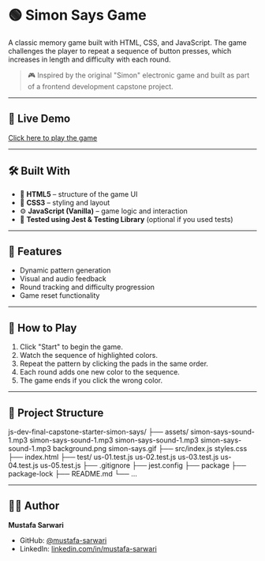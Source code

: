 
# 🟢 Simon Says Game

A classic memory game built with HTML, CSS, and JavaScript. The game challenges the player to repeat a sequence of button presses, which increases in length and difficulty with each round.

> 🎮 Inspired by the original "Simon" electronic game and built as part of a frontend development capstone project.

---

## 🚀 Live Demo

[Click here to play the game](https://mustafa-sarwari.github.io/Simon-Says-Game/)

---

## 🛠️ Built With

- 🧱 **HTML5** – structure of the game UI
- 🎨 **CSS3** – styling and layout
- ⚙️ **JavaScript (Vanilla)** – game logic and interaction
- 🧪 **Tested using Jest & Testing Library** (optional if you used tests)

---

## 🎯 Features

- Dynamic pattern generation
- Visual and audio feedback
- Round tracking and difficulty progression
- Game reset functionality

---

## 🧩 How to Play

1. Click "Start" to begin the game.
2. Watch the sequence of highlighted colors.
3. Repeat the pattern by clicking the pads in the same order.
4. Each round adds one new color to the sequence.
5. The game ends if you click the wrong color.

---

## 📂 Project Structure

js-dev-final-capstone-starter-simon-says/ 
├── assets/
          simon-says-sound-1.mp3
          simon-says-sound-1.mp3 
          simon-says-sound-1.mp3 
          simon-says-sound-1.mp3
          background.png
          simon-says.gif
├── src/index.js styles.css
├── index.html
├── test/
          us-01.test.js
          us-02.test.js
          us-03.test.js
          us-04.test.js
          us-05.test.js
├── .gitignore
├── jest.config
├── package
├── package-lock
├── README.md
└── ...


---

## 👨‍💻 Author

**Mustafa Sarwari**

- GitHub: [@mustafa-sarwari](https://github.com/mustafa-sarwari)
- LinkedIn: [linkedin.com/in/mustafa-sarwari](https://www.linkedin.com/in/gm-sarwari/) 


